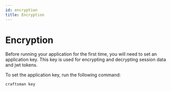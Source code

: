 ```yaml
---
id: encryption
title: Encryption
---
```


# Encryption

Before running your application for the first time, you will need to set an application key. This key is used for encrypting and decrypting session data and jwt tokens.

To set the application key, run the following command:

```
craftsman key
```
